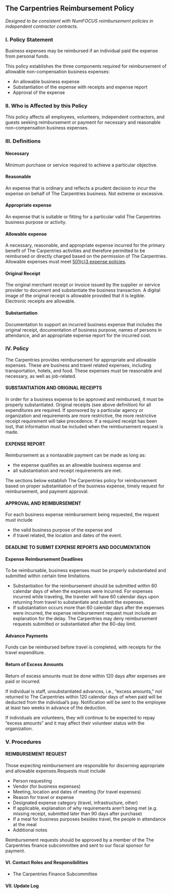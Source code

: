 ## The Carpentries Reimbursement Policy

 *Designed to be consistent with NumFOCUS reimbursement policies in independent contractor contracts.*

### I. Policy Statement

Business expenses may be reimbursed if an individual paid the expense from personal funds.

This policy establishes the three components required for reimbursement of allowable non-compensation business expenses:
- An allowable business expense
- Substantiation of the expense with receipts and expense report
- Approval of the expense

### II. Who is Affected by this Policy

This policy affects all employees, volunteers, independent contractors, and guests seeking reimbursement or payment for necessary and reasonable non-compensation business expenses.

### III. Definitions

#### Necessary
Minimum purchase or service required to achieve a particular objective.

#### Reasonable
An expense that is ordinary and reflects a prudent decision to incur the expense on behalf of The Carpentries business. Not extreme or excessive.

#### Appropriate expense
An expense that is suitable or fitting for a particular valid The Carpentries business purpose or activity.

#### Allowable expense
A necessary, reasonable, and appropriate expense incurred for the primary benefit of The Carpentries activities and therefore permitted to be reimbursed or directly charged based on the permission of The Carpentries. Allowable expenses must meet [501(c)3 expense policies](https://www.irs.gov/pub/irs-pdf/p535.pdf).

#### Original Receipt
The original merchant receipt or invoice issued by the supplier or service provider to document and substantiate the business transaction. A digital image of the original receipt is allowable provided that it is legible. Electronic receipts are allowable.

#### Substantiation
Documentation to support an incurred business expense that includes the original receipt, documentation of business purpose, names of persons in attendance, and an appropriate expense report for the incurred cost.

### IV. Policy

The Carpentries provides reimbursement for appropriate and allowable expenses. These are business and travel related expenses, including transportation, hotels, and food. These expenses must be reasonable and necessary, as well as job-related.

#### SUBSTANTIATION AND ORIGINAL RECEIPTS
In order for a business expense to be approved and reimbursed, it must be properly substantiated. Original receipts (see above definition) for all expenditures are required. If sponsored by a particular agency or organization and requirements are more restrictive, the more restrictive receipt requirement will take precedence. If a required receipt has been lost, that information must be included when the reimbursement request is made.

#### EXPENSE REPORT
Reimbursement as a nontaxable payment can be made as long as:
- the expense qualifies as an allowable business expense and
- all substantiation and receipt requirements are met.  

The sections below establish The Carpentries policy for reimbursement based on proper substantiation of the business expense, timely request for reimbursement, and payment approval.

#### APPROVAL AND REIMBURSEMENT
For each business expense reimbursement being requested, the request must include
- the valid business purpose of the expense and
- if travel related, the location and dates of the event.

#### DEADLINE TO SUBMIT EXPENSE REPORTS AND DOCUMENTATION
#### Expense Reimbursement Deadlines
To be reimbursable, business expenses must be properly substantiated and submitted within certain time limitations.
- Substantiation for the reimbursement should be submitted within 60 calendar days of when the expenses were incurred. For expenses incurred while traveling, the traveler will have 60 calendar days upon returning from travel to substantiate and submit the expenses.
- If substantiation occurs more than 60 calendar days after the expenses were incurred, the expense reimbursement request must include an explanation for the delay. The Carpentries may deny reimbursement requests submitted or substantiated after the 60-day limit.

#### Advance Payments

 Funds can be reimbursed before travel is completed, with receipts for the travel expenditure.

#### Return of Excess Amounts
Return of excess amounts must be done within 120 days after expenses are paid or incurred.

If individual is staff, unsubstantiated advances, i.e., “excess amounts,” not returned to The Carpentries within 120 calendar days of when paid will be deducted from the individual’s pay. Notification will be sent to the employee at least two weeks in advance of the deduction.

If individuals are volunteers, they will continue to be expected to repay “excess amounts” and it may affect their volunteer status with the organization.

### V. Procedures

#### REIMBURSEMENT REQUEST

Those expecting reimbursement are responsible for discerning appropriate and allowable expenses.Requests must include
- Person requesting
- Vendor (for business expenses)
- Meeting, location and dates of meeting (for travel expenses)
- Reason for travel or expense
- Designated expense category (travel, infrastructure, other)
- If applicable, explanation of why requirements aren’t being met (e.g. missing receipt, submitted later than 90 days after purchase)
- If a meal for business purposes besides travel, the people in attendance at the meal
- Additional notes

Reimbursement requests should be approved by a member of the The Carpentries finance subcommittee and sent to our fiscal sponsor for payment.

#### VI. Contact Roles and Responsibilities
- The Carpentries Finance Subcommittee

#### VII. Update Log

